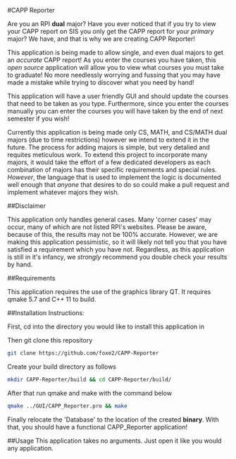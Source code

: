 #CAPP Reporter

Are you an RPI **dual** major? Have you ever noticed that if you try to view your CAPP report on SIS you only get the CAPP report for your *primary* major? We have, and that is why we are creating CAPP Reporter!

This application is being made to allow single, and even dual majors to get an *accurate* CAPP report! As you enter the courses you have taken, this *open source* application will allow you to view what courses you must take to graduate! No more needlessly worrying and fussing that you may have made a mistake while trying to discover what you need by hand!

This application will have a user friendly GUI and should update the courses that need to be taken as you type. Furthermore, since you enter the courses manually you can enter the courses you will have taken by the end of next semester if you wish!

Currently this application is being made only CS, MATH, and CS/MATH dual majors (due to time restrictions) however we intend to extend it in the future. The process for adding majors is simple, but very detalied and requites meticulous work. To extend this project to incorporate many majors, it would take the effort of a few dedicated developers as each combination of majors has their specific requirements and special rules. *However*, the language that is used to implement the logic is documented well enough that *anyone* that desires to do so could make a pull request and implement whatever majors they wish.

##Disclaimer

This application only handles general cases. Many 'corner cases' may occur, many of which are not listed RPI's websites. Please be aware, because of this, the results may not be 100% accurate. However, we are making this application pessimistic, so it will likely not tell you that you have satisfied a requirement which you have not. Regardless, as this application is still in it's infancy, we *strongly* recommend you double check your results by hand.

##Requirements

This application requires the use of the graphics library QT. It requires qmake 5.7 and C++ 11 to build.

##Installation Instructions:

First, cd into the directory you would like to install this application in

Then git clone this repository
```bash
git clone https://github.com/foxe2/CAPP-Reporter
```

Create your build directory as follows
```bash
mkdir CAPP-Reporter/build && cd CAPP-Reporter/build/
```

After that run qmake and make with the command below
```bash
qmake ../GUI/CAPP_Reporter.pro && make
```

Finally relocate the 'Database' to the location of the created __binary__. With that, you should have a functional CAPP_Reporter application!

##Usage
This application takes no arguments. Just open it like you would any application.

